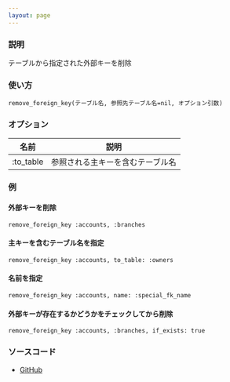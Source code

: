 ```yaml
---
layout: page
---
```


### 説明

テーブルから指定された外部キーを削除

### 使い方

    remove_foreign_key(テーブル名, 参照先テーブル名=nil, オプション引数)

### オプション

| 名前      | 説明                             |
| --------- | -------------------------------- |
| :to_table | 参照される主キーを含むテーブル名 |

### 例

#### 外部キーを削除

    remove_foreign_key :accounts, :branches

#### 主キーを含むテーブル名を指定

    remove_foreign_key :accounts, to_table: :owners

#### 名前を指定

    remove_foreign_key :accounts, name: :special_fk_name

#### 外部キーが存在するかどうかをチェックしてから削除

    remove_foreign_key :accounts, :branches, if_exists: true

### ソースコード

- [GitHub](https://github.com/rails/rails/blob/984c3ef2775781d47efa9f541ce570daa2434a80/activerecord/lib/active_record/connection_adapters/abstract/schema_statements.rb#L1126)
